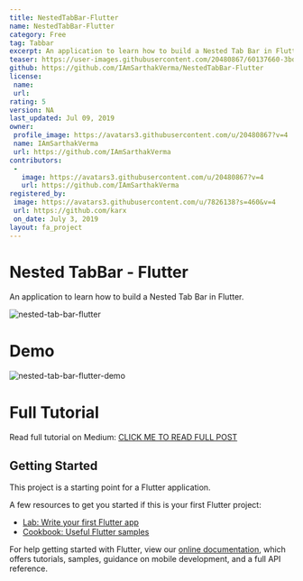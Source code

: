 ```yaml
---
title: NestedTabBar-Flutter
name: NestedTabBar-Flutter
category: Free
tag: Tabbar
excerpt: An application to learn how to build a Nested Tab Bar in Flutter.
teaser: https://user-images.githubusercontent.com/20480867/60137660-3bd9ed00-97c5-11e9-8a2d-c03d668dab20.gif
github: https://github.com/IAmSarthakVerma/NestedTabBar-Flutter
license:
 name: 
 url: 
rating: 5
version: NA
last_updated: Jul 09, 2019
owner:
 profile_image: https://avatars3.githubusercontent.com/u/20480867?v=4
 name: IAmSarthakVerma
 url: https://github.com/IAmSarthakVerma
contributors:
 -
   image: https://avatars3.githubusercontent.com/u/20480867?v=4
   url: https://github.com/IAmSarthakVerma
registered_by:
 image: https://avatars3.githubusercontent.com/u/7826138?s=460&v=4
 url: https://github.com/karx
 on_date: July 3, 2019
layout: fa_project
---
```

# Nested TabBar - Flutter

An application to learn how to build a Nested Tab Bar in Flutter.

![nested-tab-bar-flutter](https://user-images.githubusercontent.com/20480867/60137953-329d5000-97c6-11e9-9d65-ecd355e28a74.png)

# Demo

![nested-tab-bar-flutter-demo](https://user-images.githubusercontent.com/20480867/60137660-3bd9ed00-97c5-11e9-8a2d-c03d668dab20.gif)

# Full Tutorial

Read full tutorial on Medium:
[CLICK ME TO READ FULL POST](https://medium.com/@IAmSarthakVerma/build-a-nested-tabbar-in-flutter-7e0cae5cfc7)

## Getting Started

This project is a starting point for a Flutter application.

A few resources to get you started if this is your first Flutter project:

- [Lab: Write your first Flutter app](https://flutter.dev/docs/get-started/codelab)
- [Cookbook: Useful Flutter samples](https://flutter.dev/docs/cookbook)

For help getting started with Flutter, view our 
[online documentation](https://flutter.dev/docs), which offers tutorials, 
samples, guidance on mobile development, and a full API reference.
